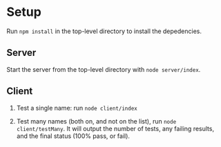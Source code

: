 # Setup

Run `npm install` in the top-level directory to install the depedencies.

## Server

Start the server from the top-level directory with `node server/index`.

## Client

1. Test a single name: run `node client/index` 

2. Test many names (both on, and not on the list), run `node client/testMany`.  It will output the number of tests, any failing results, and the final status (100% pass, or fail).
